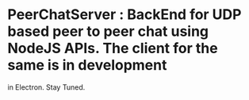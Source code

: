 # PeerChatServer : BackEnd for UDP based peer to peer chat using NodeJS APIs. The client for the same is in development 
in Electron. Stay Tuned.
